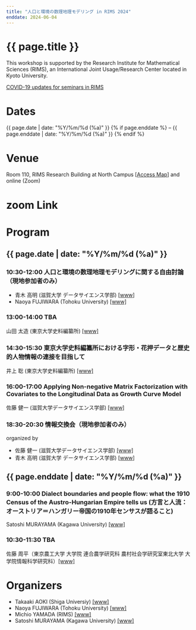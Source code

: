 ```yaml
---
title: "人口と環境の数理地理モデリング in RIMS 2024"
enddate: 2024-06-04
---
```


# {{ page.title }}


This workshop is supported by the Research Institute for Mathematical Sciences (RIMS), an International Joint Usage/Research Center located in Kyoto University.

[COVID-19 updates for seminars in RIMS](https://www.kurims.kyoto-u.ac.jp/kyoten/ja/covid-19.html)


# Dates
{{ page.date | date: "%Y/%m/%d (%a)" }} {% if page.enddate %} &ndash; {{ page.enddate | date: "%Y/%m/%d (%a)"  }} {% endif %}

# Venue
Room 110, RIMS Research Building at North Campus [[Access Map](https://www.kurims.kyoto-u.ac.jp/kyoten/en/access.html)]
and online (Zoom) 

# zoom Link
<!-- 以下から事前登録をお願いします [Register](https://zoom.us/meeting/register/tJEldeirpzovGNJ_pJ_o7DjFBefVHr43WtSJ) -->

# Program
## {{ page.date | date: "%Y/%m/%d (%a)" }}

### 10:30-12:00 人口と環境の数理地理モデリングに関する自由討論（現地参加者のみ）
- 青木 高明 (滋賀大学 データサイエンス学部) [<a href="http://www.ed.kagawa-u.ac.jp/~aoki/">www</a>]
- Naoya FUJIWARA (Tohoku University) [[www]](https://www.is.tohoku.ac.jp/jp/laboratory/list_dept/c10.html)

### 13:00-14:00 TBA
山田 太造 (東京大学史料編纂所) [[www]](https://researchmap.jp/j618/)

### 14:30-15:30 東京大学史料編纂所における字形・花押データと歴史的人物情報の連接を目指して
井上 聡 (東京大学史料編纂所) [[www]](https://www.hi.u-tokyo.ac.jp/faculty/inoue/)

### 16:00-17:00 Applying Non-negative Matrix Factorization with Covariates to the Longitudinal Data as Growth Curve Model
佐藤 健一  (滋賀大学データサイエンス学部) [[www]](https://sites.google.com/view/ksatoh/)

### 18:30-20:30 情報交換会（現地参加者のみ）
organized by
- 佐藤 健一  (滋賀大学データサイエンス学部) [[www]](https://sites.google.com/view/ksatoh/)
- 青木 高明 (滋賀大学 データサイエンス学部) [<a href="http://www.ed.kagawa-u.ac.jp/~aoki/">www</a>]

## {{ page.enddate | date: "%Y/%m/%d (%a)" }}
### 9:00-10:00 Dialect boundaries and people flow: what the 1910 Census of the Austro-Hungarian Empire tells us (方言と人流：オーストリア＝ハンガリー帝国の1910年センサスが語ること)
Satoshi MURAYAMA (Kagawa University) [[www]](http://researchmap.jp/read0188434/?lang=en)

### 10:30-11:30 TBA
佐藤 周平（東京農工大学 大学院 連合農学研究科 農村社会学研究室東北大学 大学院情報科学研究科）[[www]](https://sites.google.com/go.tuat.ac.jp/rural-seminar/)

# Organizers
- Takaaki AOKI (Shiga Universiy) [[www]](https://takaakiaokiwork.github.io/)
- Naoya FUJIWARA (Tohoku University) [[www]](https://www.is.tohoku.ac.jp/jp/laboratory/list_dept/c10.html)
- Michio YAMADA (RIMS) [[www]](http://www.kurims.kyoto-u.ac.jp/en/list/YAMADA,%20Michio.html)
- Satoshi MURAYAMA (Kagawa University) [[www]](http://researchmap.jp/read0188434/?lang=en)


<!--
# Group Photos
 ![groupphoto]({{ site.baseurl }}/assets/GroupPhoto-2023.jpg) -->

